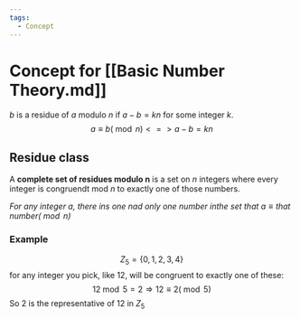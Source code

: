 ```yaml
---
tags:
  - Concept
---
```

# Concept for [[Basic Number Theory.md]]

$b$ is a residue of $a$ modulo $n$ if $a-b=kn$ for some integer $k$.
$$a\equiv b (\bmod n) <=> a-b=kn$$
## Residue class

A **complete set of residues modulo n** is a set on $n$ integers where every integer is congruendt mod $n$ to exactly one of those numbers.

*For any integer $a$, there ins one nad only one number inthe set that $a \equiv \text{that number} (\bmod n)$*

### Example

$$Z_5 = \{0,1,2,3,4\}$$
for any integer you pick, like $12$, will be congruent to exactly one of these:
$$12 \bmod 5 = 2 \Rightarrow 12 \equiv 2(\bmod 5)$$
So $2$ is the representative of 12 in $Z_5$
